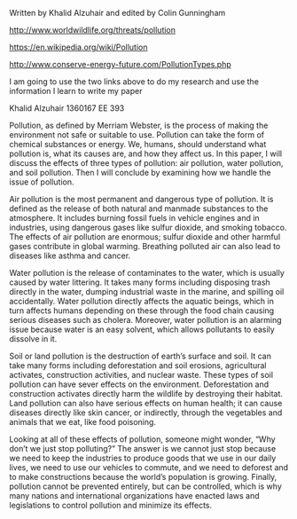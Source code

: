 Written by Khalid Alzuhair and edited by Colin Gunningham

http://www.worldwildlife.org/threats/pollution

https://en.wikipedia.org/wiki/Pollution

http://www.conserve-energy-future.com/PollutionTypes.php

I am going to use the two links above to do my research and use the information I learn to write my paper

Khalid Alzuhair
1360167
EE 393 

Pollution, as defined by Merriam Webster, is the process of making the environment not safe or suitable to use. Pollution can take the form of chemical substances or energy. We, humans, should understand what pollution is, what its causes are, and how they affect us. In this paper, I will discuss the effects of three types of pollution: air pollution, water pollution, and soil pollution. Then I will conclude by examining how we handle the issue of pollution. 

Air pollution is the most permanent and dangerous type of pollution. It is defined as the release of both natural and manmade substances to the atmosphere. It includes burning fossil fuels in vehicle engines and in industries, using dangerous gases like sulfur dioxide, and smoking tobacco. The effects of air pollution are enormous; sulfur dioxide and other harmful gases contribute in global warming. Breathing polluted air can also lead to diseases like asthma and cancer.

Water pollution is the release of contaminates to the water, which is usually caused by water littering. It takes many forms including disposing trash directly in the water, dumping industrial waste in the marine, and spilling oil accidentally. Water pollution directly affects the aquatic beings, which in turn affects humans depending on these through the food chain causing serious diseases such as cholera. Moreover, water pollution is an alarming issue because water is an easy solvent, which allows pollutants to easily dissolve in it.    

Soil or land pollution is the destruction of earth’s surface and soil. It can take many forms including deforestation and soil erosions, agricultural activates, construction activities, and nuclear waste. These types of soil pollution can have sever effects on the environment. Deforestation and construction activates directly harm the wildlife by destroying their habitat. Land pollution can also have serious effects on human health; it can cause diseases directly like skin cancer, or indirectly, through the vegetables and animals that we eat, like food poisoning.

Looking at all of these effects of pollution, someone might wonder, “Why don’t we just stop polluting?” The answer is we cannot just stop because we need to keep the industries to produce goods that we use in our daily lives, we need to use our vehicles to commute, and we need to deforest and to make constructions because the world’s population is growing. Finally, pollution cannot be prevented entirely, but can be controlled, which is why many nations and international organizations have enacted laws and legislations to control pollution and minimize its effects. 



